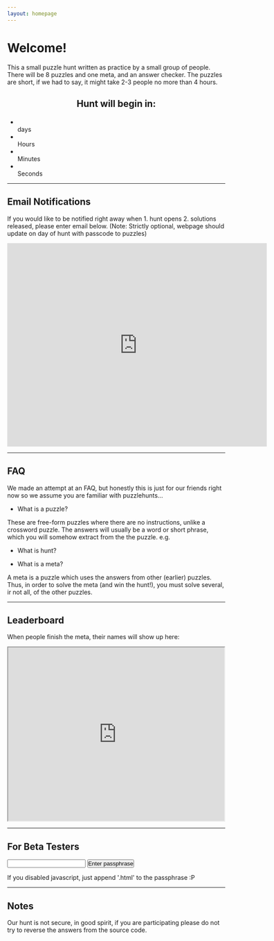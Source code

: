 ```yaml
---
layout: homepage 
---
```



<!-- Text can be **bold**, _italic_, or ~~strikethrough~~ -->


<!--- ![Octocat](https://github.githubassets.com/images/icons/emoji/octocat.png) -->





# Welcome!

This a small puzzle hunt written as practice by a small group of people. There
will be 8 puzzles and one meta, and an answer checker. The puzzles are short, if
we had to say, it might take 2-3 people no more than 4 hours.

<h2><p style="text-align: center;">Hunt will begin in:</p></h2>
<div class="countdown" id="countdown">
<ul>
<li><span id="days"></span><br>days</li>
<li><span id="hours"></span><br>Hours</li>
<li><span id="minutes"></span><br>Minutes</li>
<li><span id="seconds"></span><br>Seconds</li>
</ul>
</div>

---

## Email Notifications 

If you would like to be notified right away when 1. hunt opens 2. solutions
released, please enter email below. (Note: Strictly optional, webpage should
update on day of hunt with passcode to puzzles)

<iframe src="https://docs.google.com/forms/d/e/1FAIpQLSddbKOTJN2E_08dYiGlicGEMlBbXj4gFeyfdSeHHt9oPgk2MQ/viewform?embedded=true" width="600" height="469" frameborder="0" marginheight="0" marginwidth="0">Loading…</iframe>


---

## FAQ

We made an attempt at an FAQ, but honestly this is just for our friends right now so we
assume you are familiar with puzzlehunts...

- What is a puzzle?

These are free-form puzzles where there are no instructions, unlike a crossword
puzzle. The answers will usually be a word or short phrase, which you will
somehow extract from the the puzzle. e.g.


- What is hunt?

- What is a meta?

A meta is a puzzle which uses the answers from other (earlier) puzzles.
Thus, in order to solve the meta (and win the hunt!), you must solve several, ir
not all, of the other puzzles.

---

## Leaderboard

When people finish the meta, their names will show up here:

<iframe src="https://docs.google.com/spreadsheets/d/e/2PACX-1vTx5MtV4QKFO5hq7QppPUx2qEvJV29TNfVR80uxloN7fPoFcjyl3qHpCY8d5ZBkIgfYlHJFldXvXIKN/pubhtml?gid=1309153968&amp;single=true&amp;widget=true&amp;headers=false"  width="500" height="400"></iframe>


---

## For Beta Testers

<!--[Link to another page](./another-page.html). -->


<form id="form" onsubmit="return false;">
<input style="padding:0px" type="text" id="submitpass" size="20"/>
<input style="padding:0px" type="submit" value='Enter passphrase' onclick="makeURL();" />
</form>
<div id='divurl'></div>
<noscript>
If you disabled javascript, just append '.html' to the passphrase :P
</noscript>
<br>

---

## Notes

Our hunt is not secure, in good spirit, if you are participating please do not
try to reverse the answers from the source code.


<script>
    function makeURL() {
    console.log('hi');
    passphrase = document.getElementById("submitpass").value;
    divurl = document.getElementById('divurl');
    html = '<br><h3>If the passphrase is correct, this URL will work: <br><br>';
    html += '<a href="' + String(passphrase) + '.html">Link</a>';
    html += '<br><br>Otherwise you wil get a 404 error</h3>'; 
    divurl.innerHTML = html;

    }

</script>

